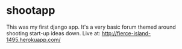 shootapp
========
This was my first django app. It's a very basic forum themed around shooting start-up ideas down. Live at: http://fierce-island-1495.herokuapp.com/
